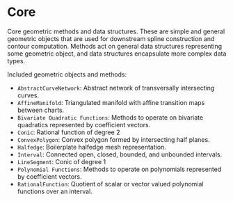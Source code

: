 # Core

Core geometric methods and data structures. These are simple and general geometric objects that are used for downstream spline construction and contour computation. Methods act on general data structures representing some geometric object, and data structures encapsulate more complex data types.

Included geometric objects and methods:

- `AbstractCurveNetwork`: Abstract network of transversally intersecting curves.
- `AffineManifold`: Triangulated manifold with affine transition maps between charts.
- `Bivariate Quadratic Functions`: Methods to operate on bivariate quadratics represented by coefficient vectors.
- `Conic`: Rational function of degree 2
- `ConvexPolygon`: Convex polygon formed by intersecting half planes.
- `Halfedge`: Boilerplate halfedge mesh representation.
- `Interval`: Connected open, closed, bounded, and unbounded intervals.
- `LineSegment`: Conic of degree 1
- `Polynomial Functions`: Methods to operate on polynomials represented by coefficient vectors.
- `RationalFunction`: Quotient of scalar or vector valued polynomial functions over an interval.

